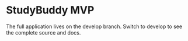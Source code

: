 # StudyBuddy MVP

The full application lives on the develop branch.
Switch to develop to see the complete source and docs.

